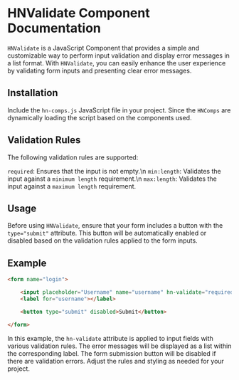 # HNValidate Component Documentation

`HNValidate` is a JavaScript Component that provides a simple and customizable way to perform input validation and display error messages in a list format. With `HNValidate`, you can easily enhance the user experience by validating form inputs and presenting clear error messages.

## Installation

Include the `hn-comps.js` JavaScript file in your project. Since the `HNComps` are dynamically loading the script based on the components used.

## Validation Rules

The following validation rules are supported:

`required`: Ensures that the input is not empty.\n
`min:length`: Validates the input against a `minimum length` requirement.\n
`max:length`: Validates the input against a `maximum length` requirement.

## Usage

Before using `HNValidate`, ensure that your form includes a button with the `type="submit"` attribute. This button will be automatically enabled or disabled based on the validation rules applied to the form inputs.

## Example

```html
<form name="login">

    <input placeholder="Username" name="username" hn-validate="required min:8 max:12">
    <label for="username"></label>

    <button type="submit" disabled>Submit</button>

</form>
```

In this example, the `hn-validate` attribute is applied to input fields with various validation rules. The error messages will be displayed as a list within the corresponding label. The form submission button will be disabled if there are validation errors. Adjust the rules and styling as needed for your project.